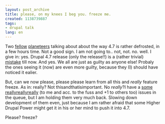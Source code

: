 ```yaml
---
layout: post_archive
title: please, on my knees I beg you. freeze me.
created: 1138739887
tags:
- drupal talk
lang: en
---
```

Two [fellow](http://www.angrydonuts.com/node/26) [planeteers](http://www.reyero.net/en/node/113) talking about about the way 4.7 is rather defrosted, in a few hours time. Not a good sign. I am not going to.. not, not. no. well. I give in: yes. Drupal 4.7 release (only the release!!) is a (rather trivial) [mistake](http://www.webschuur.com/node/410) till now. And yes. We all are just as guilty as anyone else! Probaly the ones seeing it (now) are even more guilty, because they (I) should have noticed it ealier.

But, can we now please, please please learn from all this and _really_ feature freeze. As in: really? Not thisandthatisimportant. No _really_?I have a [some](http://drupal.org/node/46941) [reallyreallyreally](http://drupal.org/node/18260)  (to me and acc. to the fuss and +1 to others too) issues in the queue, but I am holding them very much back. Slowing down development of them even, just because I am rather afraid that some Higher Drupal Power might get it in his or her mind to push it into 4.7.

Please? freeze?

